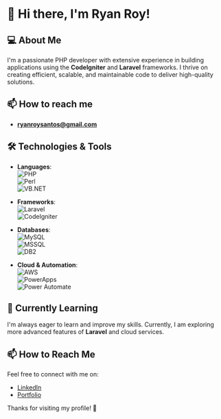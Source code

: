 # 👋 Hi there, I'm Ryan Roy!

## 💻 About Me

I'm a passionate PHP developer with extensive experience in building applications using the **CodeIgniter** and **Laravel** frameworks. I thrive on creating efficient, scalable, and maintainable code to deliver high-quality solutions.

## 📫 How to reach me 

- **ryanroysantos@gmail.com**
     
## 🛠️ Technologies & Tools

- **Languages**:  
  ![PHP](https://img.shields.io/badge/PHP-777BB4?style=flat&logo=php&logoColor=white)  
  ![Perl](https://img.shields.io/badge/Perl-0298C3?style=flat&logo=perl&logoColor=white)  
  ![VB.NET](https://img.shields.io/badge/VB.NET-5C2D91?style=flat&logo=visualstudio&logoColor=white)

- **Frameworks**:  
  ![Laravel](https://img.shields.io/badge/Laravel-E14427?style=flat&logo=laravel&logoColor=white)  
  ![CodeIgniter](https://img.shields.io/badge/CodeIgniter-EF4223?style=flat&logo=codeigniter&logoColor=white)

- **Databases**:  
  ![MySQL](https://img.shields.io/badge/MySQL-4479A1?style=flat&logo=mysql&logoColor=white)  
  ![MSSQL](https://img.shields.io/badge/Microsoft_SQL_Server-CC2927?style=flat&logo=microsoftsqlserver&logoColor=white)  
  ![DB2](https://img.shields.io/badge/IBM_DB2-005EB8?style=flat&logo=ibmdb2&logoColor=white)

- **Cloud & Automation**:  
  ![AWS](https://img.shields.io/badge/Amazon_AWS-232F3E?style=flat&logo=amazonaws&logoColor=white)  
  ![PowerApps](https://img.shields.io/badge/Microsoft_PowerApps-2B5D9E?style=flat&logo=microsoftpowerapps&logoColor=white)  
  ![Power Automate](https://img.shields.io/badge/Microsoft_Power_Automate-0078D4?style=flat&logo=microsoftpowerautomate&logoColor=white)

## 🌱 Currently Learning

I'm always eager to learn and improve my skills. Currently, I am exploring more advanced features of **Laravel** and cloud services.

## 📫 How to Reach Me

Feel free to connect with me on:

- [LinkedIn](https://www.linkedin.com/in/ryan-santos-5b747917a/)
- [Portfolio](https://ryanroydev.github.io/)

Thanks for visiting my profile! 🚀
